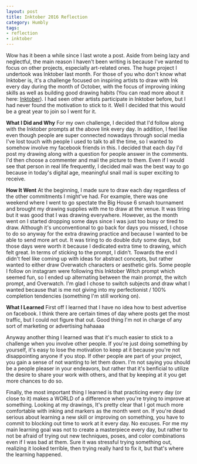 ```yaml
---
layout: post
title: Inktober 2016 Reflection
category: Humbly
tags:
- reflection
- inktober
---
```

Wow has it been a while since I last wrote a post. Aside from being lazy and neglectful, the main reason I haven't been writing is because I've wanted to focus on other projects, especially art-related ones. The huge project I undertook was Inktober last month. For those of you who don't know what Inktober is, it's a challenge focused on inspiring artists to draw with Ink every day during the month of October, with the focus of improving inking skills as well as building good drawing habits (You can read more about it here: [Inktober](http://mrjakeparker.com/inktober)). I had seen other artists participate in Inktober before, but I had never found the motivation to stick to it. Well I decided that this would be a great year to join so I went for it.

**What I Did and Why**
For my own challenge, I decided that I'd follow along with the Inktober prompts at the above link every day. In addition, I feel like even though people are super connected nowadays through social media I've lost touch with people I used to talk to all the time, so I wanted to somehow involve my facebook friends in this. I decided that each day I'd post my drawing along with a question for people answer in the comments. I'd then choose a commenter and mail the picture to them. Even if I would see that person in real life frequently, I decided mail was the best way to go because in today's digital age, meaningful snail mail is super exciting to receive. 

**How It Went**
At the beginning, I made sure to draw each day regardless of the other commitments I might've had. For example, there was one weekend where I went to go spectate the Big House 6 smash tournament and brought my drawing supplies with me to draw at the venue. It was tiring but it was good that I was drawing everywhere. However, as the month went on I started dropping some days since I was just too busy or tired to draw. Although it's unconventional to go back for days you missed, I chose to do so anyway for the extra drawing practice and because I wanted to be able to send more art out. It was tiring to do double duty some days, but those days were worth it because I dedicated extra time to drawing, which felt great. In terms of sticking to the prompt, I didn't. Towards the end I didn't feel like coming up with ideas for abstract concepts, but rather wanted to either draw Overwatch characters or aesthetic girls. Some people I follow on instagram were following this Inktober Witch prompt which seemed fun, so I ended up alternating between the main prompt, the witch prompt, and Overwatch. I'm glad I chose to switch subjects and draw what I wanted because that is me not giving into my perfectionist / 100% completion tendencies (something I'm still working on). 

**What I Learned**
First off I learned that I have no idea how to best advertise on facebook. I think there are certain times of day where posts get the most traffic, but I could not figure that out. Good thing I'm not in charge of any sort of marketing or advertising hahaaaa

Anyway another thing I learned was that it's much easier to stick to a challenge when you involve other people. If you're just doing something by yourself, it's easy to lose the motivation to keep at it because you're not disappointing anyone if you stop. If other people are part of your project, you gain a sense of not wanting to let them down. I'm not saying you should be a people pleaser in your endeavors, but rather that it's benficial to utilize the desire to share your work with others, and that by keeping at it you get more chances to do so. 

Finally, the most important thing I learned is that practicing every day (or close to it) makes a WORLD of a difference when you're trying to improve at something. Looking at my drawings, It's pretty clear that I got much more comfortable with inking and markers as the month went on. If you're dead serious about learning a new skill or improving on something, you have to commit to blocking out time to work at it every day. No excuses. For me my main learning goal was not to create a masterpiece every day, but rather to not be afraid of trying out new techniques, poses, and color combinations even if I was bad at them. Sure it was stressful trying something out, realizing it looked terrible, then trying really hard to fix it, but that's where the learning happened.
